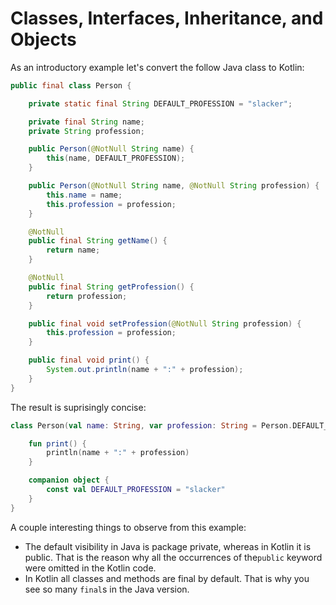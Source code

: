 Classes, Interfaces, Inheritance, and Objects
=======

As an introductory example let's convert the follow Java class to Kotlin: 

```java
public final class Person {

    private static final String DEFAULT_PROFESSION = "slacker";

    private final String name;
    private String profession;

    public Person(@NotNull String name) {
        this(name, DEFAULT_PROFESSION);
    }

    public Person(@NotNull String name, @NotNull String profession) {
        this.name = name;
        this.profession = profession;
    }

    @NotNull
    public final String getName() {
        return name;
    }

    @NotNull
    public final String getProfession() {
        return profession;
    }

    public final void setProfession(@NotNull String profession) {
        this.profession = profession;
    }

    public final void print() {
        System.out.println(name + ":" + profession);
    }
}
```

The result is suprisingly concise:  

```kotlin
class Person(val name: String, var profession: String = Person.DEFAULT_PROFESSION) {

    fun print() {
        println(name + ":" + profession)
    }

    companion object {
        const val DEFAULT_PROFESSION = "slacker"
    }
}
```

A couple interesting things to observe from this example:

* The default visibility in Java is package private, whereas in Kotlin it is public. That is the reason why all the occurrences 
of the`public` keyword were omitted in the Kotlin code.
* In Kotlin all classes and methods are final by default. That is why you see so many `final`s in the Java version. 

